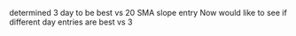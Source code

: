 determined 3 day to be best vs 20 SMA slope entry
Now would like to see if different day entries are best vs 3